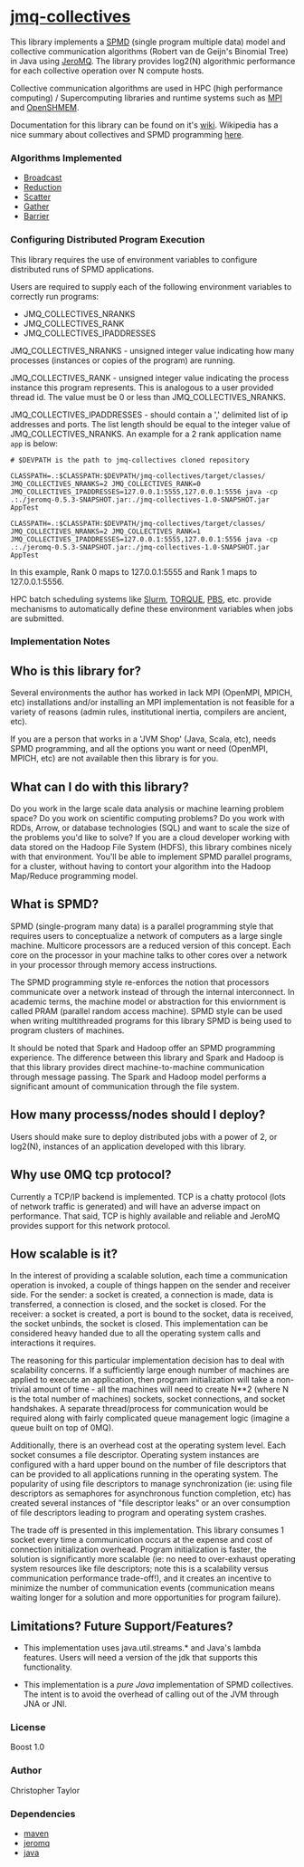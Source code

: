 <!-- Copyright (c) 2021 Christopher Taylor                                          -->
<!--                                                                                -->
<!--   Distributed under the Boost Software License, Version 1.0. (See accompanying -->
<!--   file LICENSE_1_0.txt or copy at http://www.boost.org/LICENSE_1_0.txt)        -->

# [jmq-collectives](https://github.com/ct-clmsn/jmq-collectives)

This library implements a [SPMD](https://en.m.wikipedia.org/wiki/SPMD) (single program
multiple data) model and collective communication algorithms (Robert van de Geijn's
Binomial Tree) in Java using [JeroMQ](https://github.com/zeromq/jeromq). The library provides log2(N)
algorithmic performance for each collective operation over N compute hosts.

Collective communication algorithms are used in HPC (high performance computing) / Supercomputing
libraries and runtime systems such as [MPI](https://www.open-mpi.org) and [OpenSHMEM](http://openshmem.org).

Documentation for this library can be found on it's [wiki](https://github.com/ct-clmsn/jmq-collectives/wiki).
Wikipedia has a nice summary about collectives and SPMD programming [here](https://en.wikipedia.org/wiki/Collective_operation).

### Algorithms Implemented

* [Broadcast](https://en.wikipedia.org/wiki/Broadcast_(parallel_pattern))
* [Reduction](https://en.wikipedia.org/wiki/Broadcast_(parallel_pattern))
* [Scatter](https://en.wikipedia.org/wiki/Collective_operation#Scatter_[9])
* [Gather](https://en.wikipedia.org/wiki/Collective_operation#Gather_[8])
* [Barrier](https://en.wikipedia.org/wiki/Barrier_(computer_science))

### Configuring Distributed Program Execution

This library requires the use of environment variables
to configure distributed runs of SPMD applications.

Users are required to supply each of the following environment
variables to correctly run programs:

* JMQ_COLLECTIVES_NRANKS
* JMQ_COLLECTIVES_RANK
* JMQ_COLLECTIVES_IPADDRESSES

JMQ_COLLECTIVES_NRANKS - unsigned integer value indicating
how many processes (instances or copies of the program)
are running.

JMQ_COLLECTIVES_RANK - unsigned integer value indicating
the process instance this program represents. This is
analogous to a user provided thread id. The value must
be 0 or less than JMQ_COLLECTIVES_NRANKS.

JMQ_COLLECTIVES_IPADDRESSES - should contain a ',' delimited
list of ip addresses and ports. The list length should be
equal to the integer value of JMQ_COLLECTIVES_NRANKS. An
example for a 2 rank application name `app` is below:

```
# $DEVPATH is the path to jmq-collectives cloned repository

CLASSPATH=.:$CLASSPATH:$DEVPATH/jmq-collectives/target/classes/ JMQ_COLLECTIVES_NRANKS=2 JMQ_COLLECTIVES_RANK=0 JMQ_COLLECTIVES_IPADDRESSES=127.0.0.1:5555,127.0.0.1:5556 java -cp .:./jeromq-0.5.3-SNAPSHOT.jar:./jmq-collectives-1.0-SNAPSHOT.jar AppTest

CLASSPATH=.:$CLASSPATH:$DEVPATH/jmq-collectives/target/classes/ JMQ_COLLECTIVES_NRANKS=2 JMQ_COLLECTIVES_RANK=1 JMQ_COLLECTIVES_IPADDRESSES=127.0.0.1:5555,127.0.0.1:5556 java -cp .:./jeromq-0.5.3-SNAPSHOT.jar:./jmq-collectives-1.0-SNAPSHOT.jar AppTest
```

In this example, Rank 0 maps to 127.0.0.1:5555 and Rank 1
maps to 127.0.0.1:5556.

HPC batch scheduling systems like [Slurm](https://en.m.wikipedia.org/wiki/Slurm_Workload_Manager),
[TORQUE](https://en.m.wikipedia.org/wiki/TORQUE), [PBS](https://en.wikipedia.org/wiki/Portable_Batch_System),
etc. provide mechanisms to automatically define these
environment variables when jobs are submitted.

### Implementation Notes


## Who is this library for?

Several environments the author has worked in lack MPI (OpenMPI,
MPICH, etc) installations and/or installing an MPI implementation
is not feasible for a variety of reasons (admin rules, institutional
inertia, compilers are ancient, etc).

If you are a person that works in a 'JVM Shop' (Java, Scala, etc),
needs SPMD programming, and all the options you want or need
(OpenMPI, MPICH, etc) are not available then this library is for
you.

## What can I do with this library?

Do you work in the large scale data analysis or machine learning
problem space? Do you work on scientific computing problems? Do
you work with RDDs, Arrow, or database technologies (SQL) and want
to scale the size of the problems you'd like to solve? If you are
a cloud developer working with data stored on the Hadoop File System
(HDFS), this library combines nicely with that environment. You'll
be able to implement SPMD parallel programs, for a cluster, without
having to contort your algorithm into the Hadoop Map/Reduce programming
model.

## What is SPMD?

SPMD (single-program many data) is a parallel programming style that
requires users to conceptualize a network of computers as a large
single machine. Multicore processors are a reduced version of this
concept. Each core on the processor in your machine talks to other
cores over a network in your processor through memory access instructions.

The SPMD programming style re-enforces the notion that processors
communicate over a network instead of through the internal
interconnect. In academic terms, the machine model or
abstraction for this enviornment is called PRAM (parallel random
access machine). SPMD style can be used when writing multithreaded
programs for this library SPMD is being used to program clusters
of machines.

It should be noted that Spark and Hadoop offer an SPMD programming
experience. The difference between this library and Spark and Hadoop
is that this library provides direct machine-to-machine communication
through message passing. The Spark and Hadoop model performs a significant
amount of communication through the file system.

## How many processs/nodes should I deploy?

Users should make sure to deploy distributed jobs with a power of 2,
or log2(N), instances of an application developed with this library.

## Why use 0MQ tcp protocol?

Currently a TCP/IP backend is implemented. TCP is a chatty protocol
(lots of network traffic is generated) and will have an adverse impact
on performance. That said, TCP is highly available and reliable and
JeroMQ provides support for this network protocol.

## How scalable is it?

In the interest of providing a scalable solution, each time a communication
operation is invoked, a couple of things happen on the sender and receiver
side. For the sender: a socket is created, a connection is made, data is
transferred, a connection is closed, and the socket is closed. For the
receiver: a socket is created, a port is bound to the socket, data is
received, the socket unbinds, the socket is closed. This implementation
can be considered heavy handed due to all the operating system calls and
interactions it requires.

The reasoning for this particular implementation decision has to deal with
scalability concerns. If a sufficiently large enough number of machines are
applied to execute an application, then program initialization will take a
non-trivial amount of time - all the machines will need to create N**2
(where N is the total number of machines) sockets, socket connections, and
socket handshakes. A separate thread/process for communication would be
required along with fairly complicated queue management logic (imagine a queue
built on top of 0MQ).

Additionally, there is an overhead cost at the operating system level. Each
socket consumes a file descriptor. Operating system instances are configured
with a hard upper bound on the number of file descriptors that can be provided
to all applications running in the operating system. The popularity of using
file descriptors to manage synchronization (ie: using file descriptors as
semaphores for asynchronous function completion, etc) has created several
instances of "file descriptor leaks" or an over consumption of file descriptors
leading to program and operating system crashes.

The trade off is presented in this implementation. This library consumes 1
socket every time a communication occurs at the expense and cost of connection
initialization overhead. Program initialization is faster, the solution is
significantly more scalable (ie: no need to over-exhaust operating system
resources like file descriptors; note this is a scalability versus communication
performance trade-off!), and it creates an incentive to minimize the number of
communication events (communication means waiting longer for a solution and more
opportunities for program failure).

## Limitations? Future Support/Features?

* This implementation uses java.util.streams.* and Java's lambda features.
Users will need a version of the jdk that supports this functionality.

* This implementation is a *pure Java* implementation of SPMD collectives.
The intent is to avoid the overhead of calling out of the JVM through JNA
or JNI.

### License

Boost 1.0

### Author

Christopher Taylor

### Dependencies

* [maven](https://maven.apache.org/index.html)
* [jeromq](https://github.com/zeromq/jeromq)
* [java](https://openjdk.java.net/)
